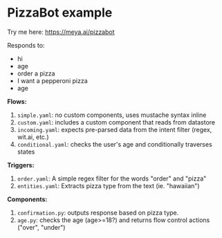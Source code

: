 # PizzaBot example

Try me here: https://meya.ai/pizzabot

Responds to:
- hi
- age
- order a pizza
- I want a pepperoni pizza
- age

**Flows:**

1. `simple.yaml`: no custom components, uses mustache syntax inline
2. `custom.yaml`: includes a custom component that reads from datastore
3. `incoming.yaml`: expects pre-parsed data from the intent filter (regex, wit.ai, etc.)
4. `conditional.yaml`: checks the user's age and conditionally traverses states


**Triggers:**

1. `order.yaml`: A simple regex filter for the words "order" and "pizza"
2. `entities.yaml`: Extracts pizza type from the text (ie. "hawaiian")


**Components:**

1. `confirmation.py`: outputs response based on pizza type.
2. `age.py`: checks the age (age>=18?) and returns flow control actions ("over", "under")
